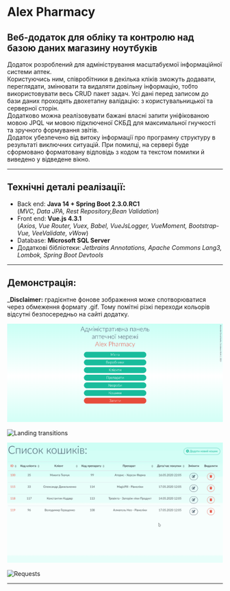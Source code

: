 # Alex Pharmacy

## Веб-додаток для обліку та контролю над базою даних магазину ноутбуків

Додаток розроблений для адміністрування масштабуємої інформаційної системи аптек.<br/>
Користуючись ним, співробітники в декілька кліків зможуть додавати, переглядати, змінювати та видаляти довільну інформацію,
тобто використовувати весь CRUD пакет задач. Усі дані перед записом до бази даних проходять двохетапну валідацію: з користувальницької та серверної сторін.<br/>
Додатково можна реалізовувати бажані власні запити уніфікованою мовою JPQL чи мовою підключеної СКБД для максимальної гнучкості та зручного формування звітів.<br />
Додаток убезпечено від витоку інформації про програмну структуру в результаті виключних ситуацій. При помилці, на сервері буде сформовано форматовану відповідь з кодом та текстом помилки й виведено у відведене вікно.

---

## Технічні деталі реалізації:

- Back end: **Java 14 + Spring Boot 2.3.0.RC1**<br/>(_MVC, Data JPA, Rest Repository,Bean Validation_)
- Front end: **Vue.js 4.3.1**<br/>(_Axios, Vue Router, Vuex, Babel, VueJsLogger, VueMoment, Bootstrap-Vue, VeeValidate, vWow_)
- Database: **Microsoft SQL Server**
- Додаткові бібліотеки: _Jetbrains Annotations, Apache Commons Lang3, Lombok, Spring Boot Devtools_

---

## Демонстрація:

_**Disclaimer:** градієнтне фонове зображення може спотворюватися через обмеження формату .gif. Тому помітні різкі переходи кольорів відсутні безпосередньо на сайті додатку.

![LandingPhoto](/demo/LandingPhoto.png)

![Landing transitions](/demo/transitionsDemo.gif)

![Basket CRUD](/demo/basketValidation.gif)

![Requests](/demo/requests.gif)

---
